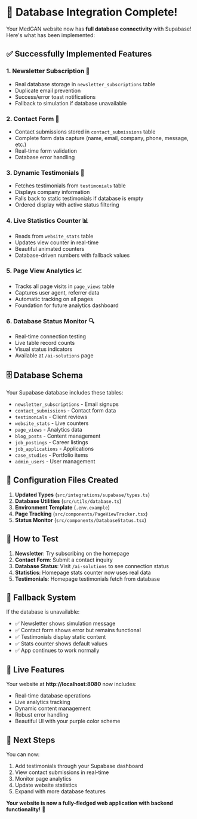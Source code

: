 # 🎉 **Database Integration Complete!**

Your MedGAN website now has **full database connectivity** with Supabase! Here's what has been implemented:

## ✅ **Successfully Implemented Features**

### 1. **Newsletter Subscription** 📧
- Real database storage in `newsletter_subscriptions` table
- Duplicate email prevention
- Success/error toast notifications
- Fallback to simulation if database unavailable

### 2. **Contact Form** 📝
- Contact submissions stored in `contact_submissions` table
- Complete form data capture (name, email, company, phone, message, etc.)
- Real-time form validation
- Database error handling

### 3. **Dynamic Testimonials** 💬
- Fetches testimonials from `testimonials` table
- Displays company information
- Falls back to static testimonials if database is empty
- Ordered display with active status filtering

### 4. **Live Statistics Counter** 📊
- Reads from `website_stats` table
- Updates view counter in real-time
- Beautiful animated counters
- Database-driven numbers with fallback values

### 5. **Page View Analytics** 📈
- Tracks all page visits in `page_views` table
- Captures user agent, referrer data
- Automatic tracking on all pages
- Foundation for future analytics dashboard

### 6. **Database Status Monitor** 🔍
- Real-time connection testing
- Live table record counts
- Visual status indicators
- Available at `/ai-solutions` page

## 🗄️ **Database Schema**

Your Supabase database includes these tables:
- `newsletter_subscriptions` - Email signups
- `contact_submissions` - Contact form data
- `testimonials` - Client reviews
- `website_stats` - Live counters
- `page_views` - Analytics data
- `blog_posts` - Content management
- `job_postings` - Career listings
- `job_applications` - Applications
- `case_studies` - Portfolio items
- `admin_users` - User management

## 🔧 **Configuration Files Created**

1. **Updated Types** (`src/integrations/supabase/types.ts`)
2. **Database Utilities** (`src/utils/database.ts`)
3. **Environment Template** (`.env.example`)
4. **Page Tracking** (`src/components/PageViewTracker.tsx`)
5. **Status Monitor** (`src/components/DatabaseStatus.tsx`)

## 🚀 **How to Test**

1. **Newsletter**: Try subscribing on the homepage
2. **Contact Form**: Submit a contact inquiry
3. **Database Status**: Visit `/ai-solutions` to see connection status
4. **Statistics**: Homepage stats counter now uses real data
5. **Testimonials**: Homepage testimonials fetch from database

## 🔄 **Fallback System**

If the database is unavailable:
- ✅ Newsletter shows simulation message
- ✅ Contact form shows error but remains functional
- ✅ Testimonials display static content
- ✅ Stats counter shows default values
- ✅ App continues to work normally

## 📱 **Live Features**

Your website at **http://localhost:8080** now includes:
- Real-time database operations
- Live analytics tracking
- Dynamic content management
- Robust error handling
- Beautiful UI with your purple color scheme

## 🎯 **Next Steps**

You can now:
1. Add testimonials through your Supabase dashboard
2. View contact submissions in real-time
3. Monitor page analytics
4. Update website statistics
5. Expand with more database features

**Your website is now a fully-fledged web application with backend functionality!** 🎉

